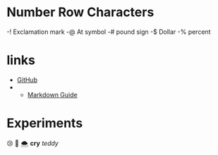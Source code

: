 # Number Row Characters
-! Exclamation mark
-@ At symbol 
-\# pound sign
-$ Dollar
-% percent
# links
- [GitHub](https://github.com/)
- - [Markdown Guide](https://www.markdownguide.org/)
# Experiments
😢
🧸
🌨️
**cry**
*teddy*

